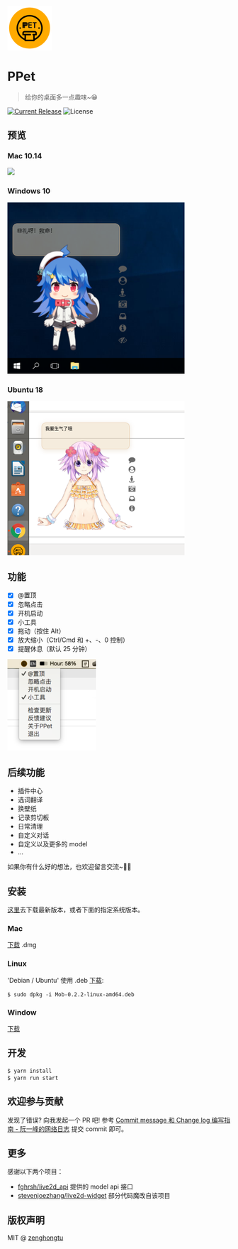 <img src="assets/logo.png" width="100">

# PPet

> 给你的桌面多一点趣味~😁

[![Current Release](https://img.shields.io/github/release/zenghongtu/PPet.svg?style=flat-square)](https://github.com/zenghongtu/PPet/releases)
![License](https://img.shields.io/github/license/zenghongtu/PPet.svg?style=flat-square)

## 预览

### Mac 10.14

<img src="assets/preview.gif" width="800">

### Windows 10

<img src="assets/Xnip2020-01-06_01-03-19.png" width="400">

### Ubuntu 18

<img src="assets/Xnip2020-01-06_23-25-25.png" width="400">

## 功能

- [x] @置顶
- [x] 忽略点击
- [x] 开机启动
- [x] 小工具
- [x] 拖动（按住 Alt）
- [x] 放大缩小（Ctrl/Cmd 和 +、-、0 控制）
- [x] 提醒休息（默认 25 分钟）

<img src="assets/Xnip2020-01-06_23-35-38.png" width="200">

## 后续功能

- 插件中心
- 选词翻译
- 换壁纸
- 记录剪切板
- 日常清理
- 自定义对话
- 自定义以及更多的 model
- ...

如果你有什么好的想法，也欢迎留言交流~👏🏻

## 安装

[这里](https://github.com/zenghongtu/PPet/releases)去下载最新版本，或者下面的指定系统版本。

### Mac

[下载](https://github.com/zenghongtu/PPet/releases/download/v0.1.0/PPet-0.1.0.dmg) .dmg

### Linux

'Debian / Ubuntu' 使用 .deb [下载](https://github.com/zenghongtu/PPet/releases/download/v0.1.0/PPet-0.1.0.deb):

```
$ sudo dpkg -i Mob-0.2.2-linux-amd64.deb
```

### Window

[下载](https://github.com/zenghongtu/PPet/releases/download/v0.1.0/PPet-0.1.0.exe)

## 开发

```
$ yarn install
$ yarn run start
```

## 欢迎参与贡献

发现了错误? 向我发起一个 PR 吧! 参考 [Commit message 和 Change log 编写指南 - 阮一峰的网络日志](http://www.ruanyifeng.com/blog/2016/01/commit_message_change_log.html) 提交 commit 即可。

## 更多

感谢以下两个项目：

- [fghrsh/live2d_api](https://github.com/fghrsh/live2d_api) 提供的 model api 接口
- [stevenjoezhang/live2d-widget](https://github.com/stevenjoezhang/live2d-widget) 部分代码魔改自该项目

## 版权声明

MIT @ [zenghongtu](https://github.com/zenghongtu)
